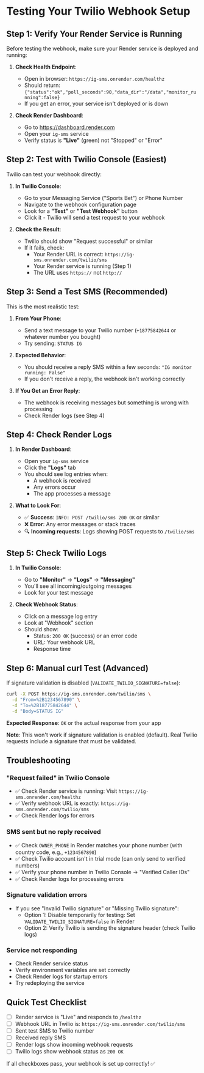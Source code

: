 # Testing Your Twilio Webhook Setup

## Step 1: Verify Your Render Service is Running

Before testing the webhook, make sure your Render service is deployed and running:

1. **Check Health Endpoint**:
   - Open in browser: `https://ig-sms.onrender.com/healthz`
   - Should return: `{"status":"ok","poll_seconds":90,"data_dir":"/data","monitor_running":false}`
   - If you get an error, your service isn't deployed or is down

2. **Check Render Dashboard**:
   - Go to https://dashboard.render.com
   - Open your `ig-sms` service
   - Verify status is **"Live"** (green) not "Stopped" or "Error"

## Step 2: Test with Twilio Console (Easiest)

Twilio can test your webhook directly:

1. **In Twilio Console**:
   - Go to your Messaging Service ("Sports Bet") or Phone Number
   - Navigate to the webhook configuration page
   - Look for a **"Test"** or **"Test Webhook"** button
   - Click it - Twilio will send a test request to your webhook

2. **Check the Result**:
   - Twilio should show "Request successful" or similar
   - If it fails, check:
     - Your Render URL is correct: `https://ig-sms.onrender.com/twilio/sms`
     - Your Render service is running (Step 1)
     - The URL uses `https://` not `http://`

## Step 3: Send a Test SMS (Recommended)

This is the most realistic test:

1. **From Your Phone**:
   - Send a text message to your Twilio number (`+18775842644` or whatever number you bought)
   - Try sending: `STATUS IG`

2. **Expected Behavior**:
   - You should receive a reply SMS within a few seconds: `"IG monitor running: False"`
   - If you don't receive a reply, the webhook isn't working correctly

3. **If You Get an Error Reply**:
   - The webhook is receiving messages but something is wrong with processing
   - Check Render logs (see Step 4)

## Step 4: Check Render Logs

1. **In Render Dashboard**:
   - Open your `ig-sms` service
   - Click the **"Logs"** tab
   - You should see log entries when:
     - A webhook is received
     - Any errors occur
     - The app processes a message

2. **What to Look For**:
   - ✅ **Success**: `INFO: POST /twilio/sms 200 OK` or similar
   - ❌ **Error**: Any error messages or stack traces
   - 🔍 **Incoming requests**: Logs showing POST requests to `/twilio/sms`

## Step 5: Check Twilio Logs

1. **In Twilio Console**:
   - Go to **"Monitor"** → **"Logs"** → **"Messaging"**
   - You'll see all incoming/outgoing messages
   - Look for your test message

2. **Check Webhook Status**:
   - Click on a message log entry
   - Look at "Webhook" section
   - Should show:
     - Status: `200 OK` (success) or an error code
     - URL: Your webhook URL
     - Response time

## Step 6: Manual curl Test (Advanced)

If signature validation is disabled (`VALIDATE_TWILIO_SIGNATURE=false`):

```bash
curl -X POST https://ig-sms.onrender.com/twilio/sms \
  -d "From=%2B1234567890" \
  -d "To=%2B18775842644" \
  -d "Body=STATUS IG"
```

**Expected Response**: `OK` or the actual response from your app

**Note**: This won't work if signature validation is enabled (default). Real Twilio requests include a signature that must be validated.

## Troubleshooting

### "Request failed" in Twilio Console
- ✅ Check Render service is running: Visit `https://ig-sms.onrender.com/healthz`
- ✅ Verify webhook URL is exactly: `https://ig-sms.onrender.com/twilio/sms`
- ✅ Check Render logs for errors

### SMS sent but no reply received
- ✅ Check `OWNER_PHONE` in Render matches your phone number (with country code, e.g., `+1234567890`)
- ✅ Check Twilio account isn't in trial mode (can only send to verified numbers)
- ✅ Verify your phone number in Twilio Console → "Verified Caller IDs"
- ✅ Check Render logs for processing errors

### Signature validation errors
- If you see "Invalid Twilio signature" or "Missing Twilio signature":
  - Option 1: Disable temporarily for testing: Set `VALIDATE_TWILIO_SIGNATURE=false` in Render
  - Option 2: Verify Twilio is sending the signature header (check Twilio logs)

### Service not responding
- Check Render service status
- Verify environment variables are set correctly
- Check Render logs for startup errors
- Try redeploying the service

## Quick Test Checklist

- [ ] Render service is "Live" and responds to `/healthz`
- [ ] Webhook URL in Twilio is: `https://ig-sms.onrender.com/twilio/sms`
- [ ] Sent test SMS to Twilio number
- [ ] Received reply SMS
- [ ] Render logs show incoming webhook requests
- [ ] Twilio logs show webhook status as `200 OK`

If all checkboxes pass, your webhook is set up correctly! ✅

